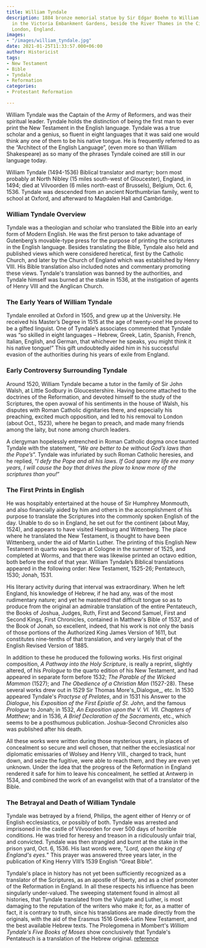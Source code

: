 ```yaml
---
title: William Tyndale
description: 1884 bronze memorial statue by Sir Edgar Boehm to William Tyndale (1494-1536),
  in the Victoria Embankment Gardens, beside the River Thames in the City of Westminster,
  London, England.
images:
- "/images/william_tyndale.jpg"
date: 2021-01-25T11:33:57.000+06:00
author: Historicist
tags:
- New Testament
- Bible
- Tyndale
- Reformation
categories:
- Protestant Reformation

---
```

William Tyndale was the Captain of the Army of Reformers, and was their spiritual leader. Tyndale holds the distinction of being the first man to ever print the New Testament in the English language. Tyndale was a true scholar and a genius, so fluent in eight languages that it was said one would think any one of them to be his native tongue. He is frequently referred to as the “Architect of the English Language”, (even more so than William Shakespeare) as so many of the phrases Tyndale coined are still in our language today.

William Tyndale (1494-1536) Biblical translator and martyr; born most probably at North Nibley (15 miles south-west of Gloucester), England, in 1494; died at Vilvoorden (6 miles north-east of Brussels), Belgium, Oct. 6, 1536. Tyndale was descended from an ancient Northumbrian family, went to school at Oxford, and afterward to Magdalen Hall and Cambridge.

### William Tyndale Overview

Tyndale was a theologian and scholar who translated the Bible into an early form of Modern English. He was the first person to take advantage of Gutenberg’s movable-type press for the purpose of printing the scriptures in the English language. Besides translating the Bible, Tyndale also held and published views which were considered heretical, first by the Catholic Church, and later by the Church of England which was established by Henry VIII. His Bible translation also included notes and commentary promoting these views. Tyndale's translation was banned by the authorities, and Tyndale himself was burned at the stake in 1536, at the instigation of agents of Henry VIII and the Anglican Church.

### The Early Years of William Tyndale

Tyndale enrolled at Oxford in 1505, and grew up at the University. He received his Master’s Degree in 1515 at the age of twenty-one! He proved to be a gifted linguist. One of Tyndale’s associates commented that Tyndale was “so skilled in eight languages – Hebrew, Greek, Latin, Spanish, French, Italian, English, and German, that whichever he speaks, you might think it his native tongue!” This gift undoubtedly aided him in his successful evasion of the authorities during his years of exile from England.

### Early Controversy Surrounding Tyndale

Around 1520, William Tyndale became a tutor in the family of Sir John Walsh, at Little Sodbury in Gloucestershire. Having become attached to the doctrines of the Reformation, and devoted himself to the study of the Scriptures, the open avowal of his sentiments in the house of Walsh, his disputes with Roman Catholic dignitaries there, and especially his preaching, excited much opposition, and led to his removal to London (about Oct., 1523), where he began to preach, and made many friends among the laity, but none among church leaders.

A clergyman hopelessly entrenched in Roman Catholic dogma once taunted Tyndale with the statement, “_We are better to be without God’s laws than the Pope’s_”. Tyndale was infuriated by such Roman Catholic heresies, and he replied, “_I defy the Pope and all his laws. If God spare my life ere many years, I will cause the boy that drives the plow to know more of the scriptures than you!_”

### The First Prints in English

He was hospitably entertained at the house of Sir Humphrey Monmouth, and also financially aided by him and others in the accomplishment of his purpose to translate the Scriptures into the commonly spoken English of the day. Unable to do so in England, he set out for the continent (about May, 1524), and appears to have visited Hamburg and Wittenberg. The place where he translated the New Testament, is thought to have been Wittenberg, under the aid of Martin Luther. The printing of this English New Testament in quarto was begun at Cologne in the summer of 1525, and completed at Worms, and that there was likewise printed an octavo edition, both before the end of that year. William Tyndale’s Biblical translations appeared in the following order: New Testament, 1525-26; Pentateuch, 1530; Jonah, 1531.

His literary activity during that interval was extraordinary. When he left England, his knowledge of Hebrew, if he had any, was of the most rudimentary nature; and yet he mastered that difficult tongue so as to produce from the original an admirable translation of the entire Pentateuch, the Books of Joshua, Judges, Ruth, First and Second Samuel, First and Second Kings, First Chronicles, contained in Matthew's Bible of 1537, and of the Book of Jonah, so excellent, indeed, that his work is not only the basis of those portions of the Authorized King James Version of 1611, but constitutes nine-tenths of that translation, and very largely that of the English Revised Version of 1885.

In addition to these he produced the following works. His first original composition, _A Pathway into the Holy Scripture_, is really a reprint, slightly altered, of his _Prologue_ to the quarto edition of his New Testament, and had appeared in separate form before 1532; _The Parable of the Wicked Mammon_ (1527); and _The Obedience of a Christian Man_ (1527-28). These several works drew out in 1529 Sir Thomas More's_Dialogue_, etc. In 1530 appeared Tyndale's _Practyse of Prelates_, and in 1531 his Answer to the _Dialogue_, his _Exposition of the First Epistle of St. John_, and the famous _Prologue_ to Jonah; in 1532, _An Exposition upon the V. VI. VII. Chapters of Matthew_; and in 1536, _A Brief Declaration of the Sacraments_, etc., which seems to be a posthumous publication. Joshua-Second Chronicles also was published after his death.

All these works were written during those mysterious years, in places of concealment so secure and well chosen, that neither the ecclesiastical nor diplomatic emissaries of Wolsey and Henry VIII., charged to track, hunt down, and seize the fugitive, were able to reach them, and they are even yet unknown. Under the idea that the progress of the Reformation in England rendered it safe for him to leave his concealment, he settled at Antwerp in 1534, and combined the work of an evangelist with that of a translator of the Bible.

### The Betrayal and Death of William Tyndale

Tyndale was betrayed by a friend, Philips, the agent either of Henry or of English ecclesiastics, or possibly of both. Tyndale was arrested and imprisoned in the castle of Vilvoorden for over 500 days of horrible conditions. He was tried for heresy and treason in a ridiculously unfair trial, and convicted. Tyndale was then strangled and burnt at the stake in the prison yard, Oct. 6, 1536. His last words were, "_Lord, open the king of England's eyes._" This prayer was answered three years later, in the publication of King Henry VIII’s 1539 English “Great Bible”.

Tyndale's place in history has not yet been sufficiently recognized as a translator of the Scriptures, as an apostle of liberty, and as a chief promoter of the Reformation in England. In all these respects his influence has been singularly under-valued. The sweeping statement found in almost all histories, that Tyndale translated from the Vulgate and Luther, is most damaging to the reputation of the writers who make it; for, as a matter of fact, it is contrary to truth, since his translations are made directly from the originals, with the aid of the Erasmus 1516 Greek-Latin New Testament, and the best available Hebrew texts. The Prolegomena in Mombert's _William Tyndale's Five Books of Moses_ show conclusively that Tyndale's Pentateuch is a translation of the Hebrew original.
[reference](https://web.archive.org/web/20160508012452/http://www.greatsite.com/timeline-english-bible-history/william-tyndale.html)